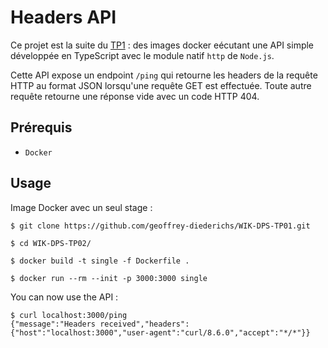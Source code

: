 # Headers API

Ce projet est la suite du [TP1](https://github.com/geoffrey-diederichs/WIK-DPS-TP01) : des images docker eécutant une API simple développée en TypeScript avec le module natif `http` de `Node.js`.

Cette API expose un endpoint `/ping` qui retourne les headers de la requête HTTP au format JSON lorsqu'une requête GET est effectuée. Toute autre requête retourne une réponse vide avec un code HTTP 404.

## Prérequis

- `Docker`

## Usage

Image Docker avec un seul stage :

```console
$ git clone https://github.com/geoffrey-diederichs/WIK-DPS-TP01.git

$ cd WIK-DPS-TP02/

$ docker build -t single -f Dockerfile .

$ docker run --rm --init -p 3000:3000 single
```

You can now use the API :

```console
$ curl localhost:3000/ping
{"message":"Headers received","headers":{"host":"localhost:3000","user-agent":"curl/8.6.0","accept":"*/*"}}
```
